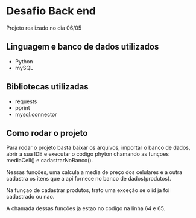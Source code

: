 # Desafio Back end

<p>Projeto realizado no dia 06/05</p>

## Linguagem e banco de dados utilizados
- Python
- mySQL

## Bibliotecas utilizadas
- requests
- pprint
- mysql.connector
 
## Como rodar o projeto
<p> Para rodar o projeto basta baixar os arquivos, importar o banco de dados, abrir a sua IDE e executar o codigo phyton chamando as funçoes mediaCell() e cadastrarNoBanco().
<p> Nessas funções, uma calcula a media de preço dos celulares e a outra cadastra os itens que a api fornece no banco de dados(produtos).
<p> Na funçao de cadastrar produtos, trato uma exceção se o id ja foi cadastrado ou nao.
<p> A chamada dessas funções ja estao no codigo na linha 64 e 65.
